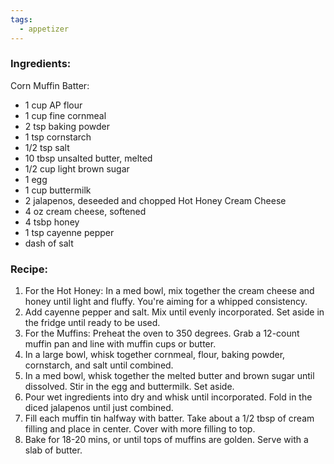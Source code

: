 ```yaml
---
tags:
  - appetizer
---
```

### Ingredients:
Corn Muffin Batter:
- 1 cup AP flour 
- 1 cup fine cornmeal
- 2 tsp baking powder
- 1 tsp cornstarch
- 1/2 tsp salt 
- 10 tbsp unsalted butter, melted
- 1/2 cup light brown sugar
- 1 egg
- 1 cup buttermilk
- 2 jalapenos, deseeded and chopped
Hot Honey Cream Cheese
- 4 oz cream cheese, softened 
- 4 tsbp honey
- 1 tsp cayenne pepper
- dash of salt
### Recipe:
1. For the Hot Honey: In a med bowl, mix together the cream cheese and honey until light and fluffy. You're aiming for a whipped consistency. 
2. Add cayenne pepper and salt. Mix until evenly incorporated. Set aside in the fridge until ready to be used. 
3. For the Muffins: Preheat the oven to 350 degrees. Grab a 12-count muffin pan and line with muffin cups or butter.
4. In a large bowl, whisk together cornmeal, flour, baking powder, cornstarch, and salt until combined. 
5. In a med bowl, whisk together the melted butter and brown sugar until dissolved. Stir in the egg and buttermilk. Set aside. 
6. Pour wet ingredients into dry and whisk until incorporated. Fold in the diced jalapenos until just combined. 
7. Fill each muffin tin halfway with batter. Take about a 1/2 tbsp of cream filling and place in center. Cover with more filling to top. 
8. Bake for 18-20 mins, or until tops of muffins are golden. Serve with a slab of butter. 